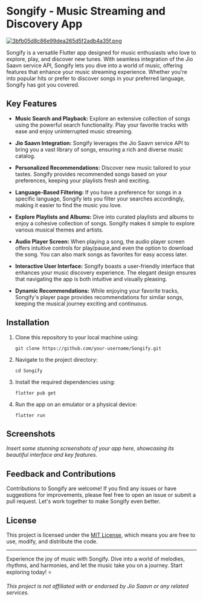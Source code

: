 # Songify - Music Streaming and Discovery App

[![3bfb05d8c86e99dea265d5f2adb4a35f.png](https://imgtr.ee/images/2023/08/30/3bfb05d8c86e99dea265d5f2adb4a35f.png)](https://imgtr.ee/image/AUc9s)

Songify is a versatile Flutter app designed for music enthusiasts who love to explore, play, and discover new tunes. With seamless integration of the Jio Saavn service API, Songify lets you dive into a world of music, offering features that enhance your music streaming experience. Whether you're into popular hits or prefer to discover songs in your preferred language, Songify has got you covered.

## Key Features

- **Music Search and Playback:** Explore an extensive collection of songs using the powerful search functionality. Play your favorite tracks with ease and enjoy uninterrupted music streaming.

- **Jio Saavn Integration:** Songify leverages the Jio Saavn service API to bring you a vast library of songs, ensuring a rich and diverse music catalog.

- **Personalized Recommendations:** Discover new music tailored to your tastes. Songify provides recommended songs based on your preferences, keeping your playlists fresh and exciting.

- **Language-Based Filtering:** If you have a preference for songs in a specific language, Songify lets you filter your searches accordingly, making it easier to find the music you love.

- **Explore Playlists and Albums:** Dive into curated playlists and albums to enjoy a cohesive collection of songs. Songify makes it simple to explore various musical themes and artists.

- **Audio Player Screen:** When playing a song, the audio player screen offers intuitive controls for play/pause,and even the option to download the song. You can also mark songs as favorites for easy access later.

- **Interactive User Interface:** Songify boasts a user-friendly interface that enhances your music discovery experience. The elegant design ensures that navigating the app is both intuitive and visually pleasing.

- **Dynamic Recommendations:** While enjoying your favorite tracks, Songify's player page provides recommendations for similar songs, keeping the musical journey exciting and continuous.

## Installation

1. Clone this repository to your local machine using:
   ```
   git clone https://github.com/your-username/Songify.git
   ```

2. Navigate to the project directory:
   ```
   cd Songify
   ```

3. Install the required dependencies using:
   ```
   flutter pub get
   ```

4. Run the app on an emulator or a physical device:
   ```
   flutter run
   ```

## Screenshots

_Insert some stunning screenshots of your app here, showcasing its beautiful interface and key features._

## Feedback and Contributions

Contributions to Songify are welcome! If you find any issues or have suggestions for improvements, please feel free to open an issue or submit a pull request. Let's work together to make Songify even better.

## License

This project is licensed under the [MIT License](LICENSE), which means you are free to use, modify, and distribute the code.

---

Experience the joy of music with Songify. Dive into a world of melodies, rhythms, and harmonies, and let the music take you on a journey. Start exploring today! ⭐️

_This project is not affiliated with or endorsed by Jio Saavn or any related services._
